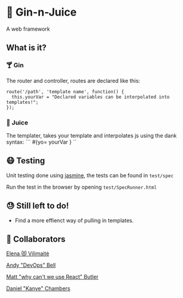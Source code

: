# :tropical_drink: Gin-n-Juice
A web framework

## What is it?

### :cocktail: Gin
The router and controller, routes are declared like this:

```
route('/path', 'template name', function() {
  this.yourVar = "Declared variables can be interpolated into templates!";
});
```

### :tangerine: Juice
The templater, takes your template and interpolates js using the dank syntax:
``` #{yo= yourVar } ``

## :mask: Testing
Unit testing done using [jasmine](http://jasmine.github.io/), the tests can be found in ```test/spec```

Run the test in the browser by opening ```test/SpecRunner.html```

## :sweat: Still left to do!

- Find a more effienct way of pulling in templates.

## :busts_in_silhouette: Collaborators
[Elena :heart_eyes_cat: Vilimaitė](https://github.com/elena-vi)

[Andy "DevOps" Bell](https://github.com/andy-bell)

[Matt "why can't we use React" Butler](https://github.com/mbutlerw)

[Daniel "Kanye" Chambers](https://github.com/danielschambers)
